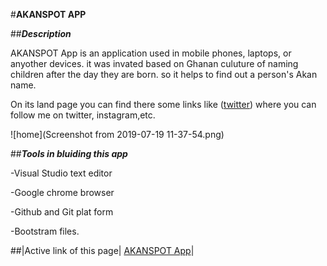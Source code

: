  #**AKANSPOT APP**

##**_Description_**

AKANSPOT App is an application used in mobile phones, laptops, or anyother devices. it was invated based on Ghanan culuture of naming children after the day they are born. so it helps to find out a person's Akan name.

On its land page you can find there some links like ([twitter](https://twitter.com/)) where you can follow me on twitter, instagram,etc.

![home](Screenshot from 2019-07-19 11-37-54.png)

##**_Tools in bluiding this app_**

-Visual Studio text editor

-Google chrome browser

-Github and Git plat form

-Bootstram files.

##|Active link of this page| [AKANSPOT App]()|